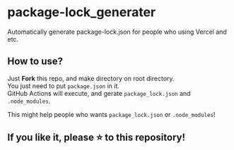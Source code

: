 # package-lock_generater
Automatically generate package-lock.json for people who using Vercel and etc.

## How to use?
Just **Fork** this repo, and make directory on root directory.  
You just need to put `package.json` in it.  
GitHub Actions will execute, and gerate `package_lock.json` and `.node_modules`.

This might help people who wants `package_lock.json` or `.node_modules`!

## If you like it, please :star: to this repository!
